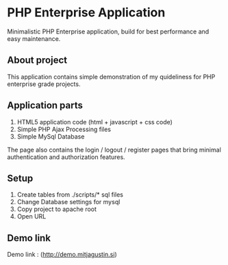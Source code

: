 PHP Enterprise Application
=========

Minimalistic PHP Enterprise application, build for best performance and easy maintenance.

About project
--------------------------------------

This application contains simple demonstration of my quideliness for PHP enterprise grade projects.


Application parts
--------------------------------------

1. HTML5 application code (html + javascript + css code)
2. Simple PHP Ajax Processing files
3. Simple MySql Database

The page also contains the login / logout / register pages that bring minimal authentication and authorization features.


Setup 
--------------------------------------

1. Create tables from ./scripts/* sql files
2. Change Database settings for mysql
3. Copy project to apache root
4. Open URL

Demo link
--------------------------------------

Demo link : (http://demo.mitjagustin.si)
